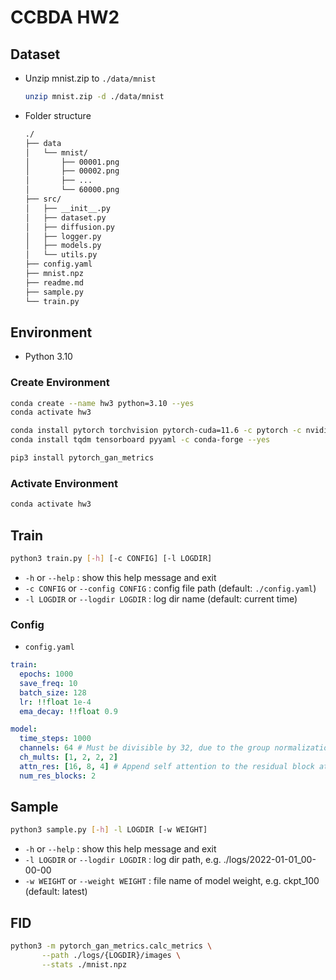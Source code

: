 # CCBDA HW2

## Dataset

- Unzip mnist.zip to `./data/mnist`

    ```sh
    unzip mnist.zip -d ./data/mnist
    ```

- Folder structure

    ```txt
    ./
    ├── data
    │   └── mnist/
    │       ├── 00001.png
    │       ├── 00002.png
    │       ├── ...
    │       └── 60000.png
    ├── src/
    │   ├── __init__.py
    │   ├── dataset.py
    │   ├── diffusion.py
    │   ├── logger.py
    │   ├── models.py
    │   └── utils.py
    ├── config.yaml
    ├── mnist.npz
    ├── readme.md
    ├── sample.py
    └── train.py
    ```

## Environment

- Python 3.10

### Create Environment

```sh
conda create --name hw3 python=3.10 --yes
conda activate hw3

conda install pytorch torchvision pytorch-cuda=11.6 -c pytorch -c nvidia --yes
conda install tqdm tensorboard pyyaml -c conda-forge --yes

pip3 install pytorch_gan_metrics
```

### Activate Environment

```sh
conda activate hw3
```

## Train

```sh
python3 train.py [-h] [-c CONFIG] [-l LOGDIR]
```

- `-h` or `--help` : show this help message and exit
- `-c CONFIG` or `--config CONFIG` : config file path (default: `./config.yaml`)
- `-l LOGDIR` or `--logdir LOGDIR` : log dir name (default: current time)

### Config

- `config.yaml`

```yaml
train:
  epochs: 1000
  save_freq: 10
  batch_size: 128
  lr: !!float 1e-4
  ema_decay: !!float 0.9

model:
  time_steps: 1000
  channels: 64 # Must be divisible by 32, due to the group normalization.
  ch_mults: [1, 2, 2, 2]
  attn_res: [16, 8, 4] # Append self attention to the residual block at the specified resolution.
  num_res_blocks: 2
```

## Sample

```sh
python3 sample.py [-h] -l LOGDIR [-w WEIGHT]
```

- `-h` or `--help` : show this help message and exit
- `-l LOGDIR` or `--logdir LOGDIR` : log dir path, e.g. ./logs/2022-01-01_00-00-00
- `-w WEIGHT` or `--weight WEIGHT` : file name of model weight, e.g. ckpt_100 (default: latest)

## FID

```sh
python3 -m pytorch_gan_metrics.calc_metrics \
       --path ./logs/{LOGDIR}/images \
       --stats ./mnist.npz
```
